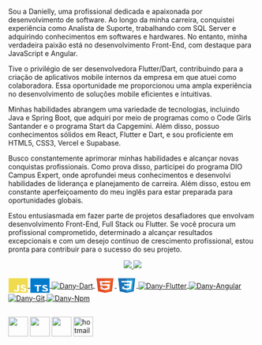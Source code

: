  Sou a Danielly, uma profissional dedicada e apaixonada por desenvolvimento de software. Ao longo da minha carreira, conquistei experiência como Analista de Suporte, trabalhando com SQL Server e adquirindo conhecimentos em softwares e hardwares. No entanto, minha verdadeira paixão está no desenvolvimento Front-End, com destaque para JavaScript e Angular.

Tive o privilégio de ser desenvolvedora Flutter/Dart, contribuindo para a criação de aplicativos mobile internos da empresa em que atuei como colaboradora. Essa oportunidade me proporcionou uma ampla experiência no desenvolvimento de soluções mobile eficientes e intuitivas.

Minhas habilidades abrangem uma variedade de tecnologias, incluindo Java e Spring Boot, que adquiri por meio de programas como o Code Girls Santander e o programa Start da Capgemini. Além disso, possuo conhecimentos sólidos em React, Flutter e Dart, e sou proficiente em HTML5, CSS3, Vercel e Supabase.

Busco constantemente aprimorar minhas habilidades e alcançar novas conquistas profissionais. Como prova disso, participei do programa DIO Campus Expert, onde aprofundei meus conhecimentos e desenvolvi habilidades de liderança e planejamento de carreira. Além disso, estou em constante aperfeiçoamento do meu inglês para estar preparada para oportunidades globais.

Estou entusiasmada em fazer parte de projetos desafiadores que envolvam desenvolvimento Front-End, Full Stack ou Flutter. Se você procura um profissional comprometido, determinado a alcançar resultados excepcionais e com um desejo contínuo de crescimento profissional, estou pronta para contribuir para o sucesso do seu projeto.


<div align="center">
  <a href="https://github.com/Daniellyfreitasc">
  <img height="180em" src="https://github-readme-stats.vercel.app/api?username=Daniellyfreitasc&show_icons=true&theme=dracula&include_all_commits=true&count_private=true"/>
  <img height="180em" src="https://github-readme-stats.vercel.app/api/top-langs/?username=Daniellyfreitasc&layout=compact&langs_count=7&theme=dracula"/>
</div>
<div style="display: inline_block"><br>
  <img align="center" alt="Dany-Js" height="30" width="40" src="https://raw.githubusercontent.com/devicons/devicon/master/icons/javascript/javascript-plain.svg">
  <img align="center" alt="Dany-Ts" height="30" width="40" src="https://raw.githubusercontent.com/devicons/devicon/master/icons/typescript/typescript-plain.svg">
  <img align="center" alt="Dany-Dart" height="30" width="40" src="https://img.icons8.com/color/96/000000/dart.png" title="Dart"/>
  <img align="center" alt="Dany-HTML" height="30" width="40" src="https://raw.githubusercontent.com/devicons/devicon/master/icons/html5/html5-original.svg">
  <img align="center" alt="Dany-CSS" height="30" width="40" src="https://raw.githubusercontent.com/devicons/devicon/master/icons/css3/css3-original.svg">
  <img align="center" alt="Dany-Flutter" height="30" width="40" src="https://img.icons8.com/color/96/000000/flutter.png" title="Flutter"/>
  <img align="center" alt="Dany-Angular" height="30" width="40" src="https://img.icons8.com/color/96/000000/angularjs.png" title="Angular" />
  <img align="center" alt="Dany-Git" height="30" width="40" src="https://img.icons8.com/color/96/000000/git.png" title="Git"/>
  <img align="center" alt="Dany-Npm" height="30" width="40" src="https://img.icons8.com/color/96/000000/npm.png" title="Npm" />
  
  
  ##
 
<div> 
  <a href="https://instagram.com/danyfreitasc" target="_blank"><img src="https://img.icons8.com/color/96/000000/instagram-new--v1.png" target="_blank" height="40" width="40"></a>
 <a href="https://discord.gg/866732938569580544" target="_blank"><img src="https://img.icons8.com/color/96/000000/discord-new-logo.png" target="_blank" height="40" width="40"></a> 
 <a href="https://www.linkedin.com/in/daniellyfreitasc" target="_blank"><img src="https://img.icons8.com/color/96/000000/linkedin-2--v1.png" target="_blank" height="40" width="40"></a> 
 <a href = "mailto:daniellyfreitasc@hotmail.com"><img src="https://img.icons8.com/color/96/000000/apple-mail.png" title="hotmail" height="40" width="40" /></a>
</div>
